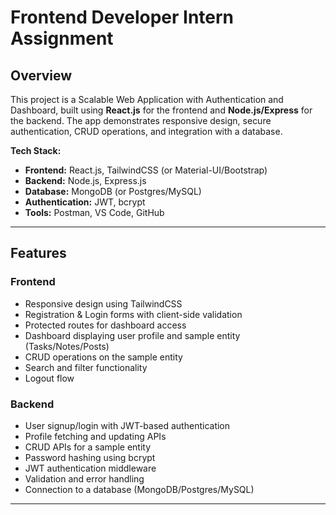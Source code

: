 # Frontend Developer Intern Assignment

## Overview
This project is a Scalable Web Application with Authentication and Dashboard, built using **React.js** for the frontend and **Node.js/Express** for the backend. The app demonstrates responsive design, secure authentication, CRUD operations, and integration with a database.

**Tech Stack:**  
- **Frontend:** React.js, TailwindCSS (or Material-UI/Bootstrap)  
- **Backend:** Node.js, Express.js  
- **Database:** MongoDB (or Postgres/MySQL)  
- **Authentication:** JWT, bcrypt  
- **Tools:** Postman, VS Code, GitHub  

---

## Features

### Frontend
- Responsive design using TailwindCSS  
- Registration & Login forms with client-side validation  
- Protected routes for dashboard access  
- Dashboard displaying user profile and sample entity (Tasks/Notes/Posts)  
- CRUD operations on the sample entity  
- Search and filter functionality  
- Logout flow  

### Backend
- User signup/login with JWT-based authentication  
- Profile fetching and updating APIs  
- CRUD APIs for a sample entity  
- Password hashing using bcrypt  
- JWT authentication middleware  
- Validation and error handling  
- Connection to a database (MongoDB/Postgres/MySQL)  

---



